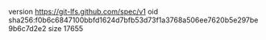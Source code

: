 version https://git-lfs.github.com/spec/v1
oid sha256:f0b6c6847100bbfd1624d7bfb53d73f1a3768a506ee7620b5e297be9b6c7d2e2
size 17655
